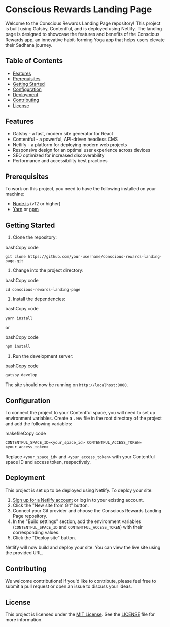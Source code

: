 Conscious Rewards Landing Page
==============================

Welcome to the Conscious Rewards Landing Page repository! This project is built using Gatsby, Contentful, and is deployed using Netlify. The landing page is designed to showcase the features and benefits of the Conscious Rewards app, an innovative habit-forming Yoga app that helps users elevate their Sadhana journey.

Table of Contents
-----------------

-   [Features](https://chat.openai.com/chat/02485f76-be3b-46a4-a800-2111feb43966#features)
-   [Prerequisites](https://chat.openai.com/chat/02485f76-be3b-46a4-a800-2111feb43966#prerequisites)
-   [Getting Started](https://chat.openai.com/chat/02485f76-be3b-46a4-a800-2111feb43966#getting-started)
-   [Configuration](https://chat.openai.com/chat/02485f76-be3b-46a4-a800-2111feb43966#configuration)
-   [Deployment](https://chat.openai.com/chat/02485f76-be3b-46a4-a800-2111feb43966#deployment)
-   [Contributing](https://chat.openai.com/chat/02485f76-be3b-46a4-a800-2111feb43966#contributing)
-   [License](https://chat.openai.com/chat/02485f76-be3b-46a4-a800-2111feb43966#license)

Features
--------

-   Gatsby - a fast, modern site generator for React
-   Contentful - a powerful, API-driven headless CMS
-   Netlify - a platform for deploying modern web projects
-   Responsive design for an optimal user experience across devices
-   SEO optimized for increased discoverability
-   Performance and accessibility best practices

Prerequisites
-------------

To work on this project, you need to have the following installed on your machine:

-   [Node.js](https://nodejs.org/) (v12 or higher)
-   [Yarn](https://yarnpkg.com/) or [npm](https://www.npmjs.com/)

Getting Started
---------------

1.  Clone the repository:

bashCopy code

`git clone https://github.com/your-username/conscious-rewards-landing-page.git`

1.  Change into the project directory:

bashCopy code

`cd conscious-rewards-landing-page`

1.  Install the dependencies:

bashCopy code

`yarn install`

or

bashCopy code

`npm install`

1.  Run the development server:

bashCopy code

`gatsby develop`

The site should now be running on `http://localhost:8000`.

Configuration
-------------

To connect the project to your Contentful space, you will need to set up environment variables. Create a `.env` file in the root directory of the project and add the following variables:

makefileCopy code

`CONTENTFUL_SPACE_ID=<your_space_id>
CONTENTFUL_ACCESS_TOKEN=<your_access_token>`

Replace `<your_space_id>` and `<your_access_token>` with your Contentful space ID and access token, respectively.

Deployment
----------

This project is set up to be deployed using Netlify. To deploy your site:

1.  [Sign up for a Netlify account](https://app.netlify.com/signup) or log in to your existing account.
2.  Click the "New site from Git" button.
3.  Connect your Git provider and choose the Conscious Rewards Landing Page repository.
4.  In the "Build settings" section, add the environment variables (`CONTENTFUL_SPACE_ID` and `CONTENTFUL_ACCESS_TOKEN`) with their corresponding values.
5.  Click the "Deploy site" button.

Netlify will now build and deploy your site. You can view the live site using the provided URL.

Contributing
------------

We welcome contributions! If you'd like to contribute, please feel free to submit a pull request or open an issue to discuss your ideas.

License
-------

This project is licensed under the [MIT License](https://opensource.org/licenses/MIT). See the [LICENSE](https://chat.openai.com/chat/LICENSE) file for more information.
